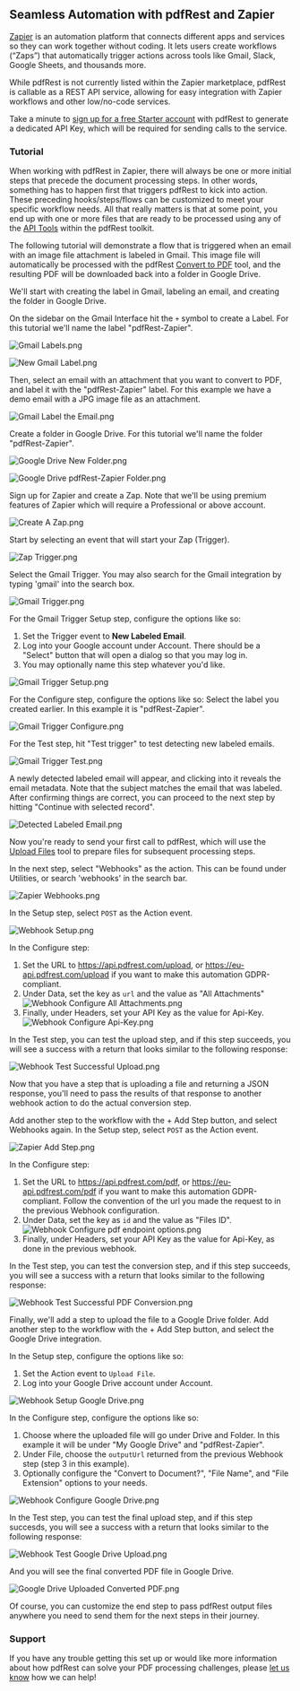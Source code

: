 ## Seamless Automation with pdfRest and Zapier

[Zapier](https://zapier.com/) is an automation platform that connects different apps and services so they can work together without coding. It lets users create workflows (“Zaps”) that automatically trigger actions across tools like Gmail, Slack, Google Sheets, and thousands more.

While pdfRest is not currently listed within the Zapier marketplace, pdfRest is callable as a REST API service, allowing for easy integration with Zapier workflows and other low/no-code services.

Take a minute to [sign up for a free Starter account](https://pdfrest.com/getstarted) with pdfRest to generate a dedicated API Key, which will be required for sending calls to the service.

### Tutorial

When working with pdfRest in Zapier, there will always be one or more initial steps that precede the document processing steps.  In other words, something has to happen first that triggers pdfRest to kick into action. These preceding hooks/steps/flows can be customized to meet your specific workflow needs. All that really matters is that at some point, you end up with one or more files that are ready to be processed using any of the [API Tools](https://pdfrest.com/apitools/) within the pdfRest toolkit. 

The following tutorial will demonstrate a flow that is triggered when an email with an image file attachment is labeled in Gmail. This image file will automatically be processed with the pdfRest [Convert to PDF](https://pdfrest.com/apitools/convert-to-pdf/) tool, and the resulting PDF will be downloaded back into a folder in Google Drive.

We'll start with creating the label in Gmail, labeling an email, and creating the folder in Google Drive. 

On the sidebar on the Gmail Interface hit the `+` symbol to create a Label. For this tutorial we'll name the label "pdfRest-Zapier".

![Gmail Labels.png](https://cms.pdfrest.com/content/images/2025/09/Gmail-Labels.png)

![New Gmail Label.png](https://cms.pdfrest.com/content/images/2025/09/New-Gmail-Label.png)

Then, select an email with an attachment that you want to convert to PDF, and label it with the "pdfRest-Zapier" label. For this example we have a demo email with a JPG image file as an attachment.

![Gmail Label the Email.png](https://cms.pdfrest.com/content/images/2025/09/Gmail-Label-the-Email-1.png)

Create a folder in Google Drive. For this tutorial we'll name the folder "pdfRest-Zapier".

![Google Drive New Folder.png](https://cms.pdfrest.com/content/images/2025/09/Google-Drive-New-Folder.png)

![Google Drive pdfRest-Zapier Folder.png](https://cms.pdfrest.com/content/images/2025/09/Google-Drive-pdfRest-Zapier-Folder.png)

Sign up for Zapier and create a Zap. Note that we'll be using premium features of Zapier which will require a Professional or above account.

![Create A Zap.png](https://cms.pdfrest.com/content/images/2025/09/Create-A-Zap-1.png)

Start by selecting an event that will start your Zap (Trigger).

![Zap Trigger.png](https://cms.pdfrest.com/content/images/2025/09/Zap-Trigger.png)

Select the Gmail Trigger. You may also search for the Gmail integration by typing 'gmail' into the search box.

![Gmail Trigger.png](https://cms.pdfrest.com/content/images/2025/09/Gmail-Trigger.png)

For the Gmail Trigger Setup step, configure the options like so:

1. Set the Trigger event to **New Labeled Email**.
2. Log into your Google account under Account. There should be a "Select" button that will open a dialog so that you may log in.
3. You may optionally name this step whatever you'd like.

![Gmail Trigger Setup.png](https://cms.pdfrest.com/content/images/2025/09/Gmail-Trigger-Setup.png)

For the Configure step, configure the options like so:
Select the label you created earlier. In this example it is "pdfRest-Zapier".

![Gmail Trigger Configure.png](https://cms.pdfrest.com/content/images/2025/09/Gmail-Trigger-Configure.png)

For the Test step, hit "Test trigger" to test detecting new labeled emails.

![Gmail Trigger Test.png](https://cms.pdfrest.com/content/images/2025/09/Gmail-Trigger-Test-1.png)

A newly detected labeled email will appear, and clicking into it reveals the email metadata. Note that the subject matches the email that was labeled. After confirming things are correct, you can proceed to the next step by hitting "Continue with selected record".

![Detected Labeled Email.png](https://cms.pdfrest.com/content/images/2025/09/Detected-Labeled-Email.png)

Now you're ready to send your first call to pdfRest, which will use the [Upload Files](https://pdfrest.com/apitools/upload-files/) tool to prepare files for subsequent processing steps.

In the next step, select "Webhooks" as the action. This can be found under Utilities, or search 'webhooks' in the search bar.

![Zapier Webhooks.png](https://cms.pdfrest.com/content/images/2025/09/Zapier-Webhooks.png)

In the Setup step, select <code>POST</code> as the Action event.

![Webhook Setup.png](https://cms.pdfrest.com/content/images/2025/09/Webhook-Setup.png)

In the Configure step:
1. Set the URL to https://api.pdfrest.com/upload, or https://eu-api.pdfrest.com/upload if you want to make this automation GDPR-compliant. 
2. Under Data, set the key as <code>url</code> and the value as "All Attachments"
![Webhook Configure All Attachments.png](https://cms.pdfrest.com/content/images/2025/09/Webhook-Configure-All-Attachments.png)
3. Finally, under Headers, set your API Key as the value for Api-Key.
![Webhook Configure Api-Key.png](https://cms.pdfrest.com/content/images/2025/09/Webhook-Configure-Api-Key.png)

In the Test step, you can test the upload step, and if this step succeeds, you will see a success with a return that looks similar to the following response:

![Webhook Test Successful Upload.png](https://cms.pdfrest.com/content/images/2025/09/Webhook-Test-Successful-Upload.png)

Now that you have a step that is uploading a file and returning a JSON response, you'll need to pass the results of that response to another webhook action to do the actual conversion step.

Add another step to the workflow with the + Add Step button, and select Webhooks again. In the Setup step, select <code>POST</code> as the Action event.

![Zapier Add Step.png](https://cms.pdfrest.com/content/images/2025/09/Zapier-Add-Step.png)

In the Configure step:
1. Set the URL to https://api.pdfrest.com/pdf, or https://eu-api.pdfrest.com/pdf if you want to make this automation GDPR-compliant. Follow the convention of the url you made the request to in the previous Webhook configuration.
2. Under Data, set the key as <code>id</code> and the value as "Files ID".
![Webhook Configure pdf endpoint options.png](https://cms.pdfrest.com/content/images/2025/09/Webhook-Configure-pdf-endpoint-options-1.png)
3. Finally, under Headers, set your API Key as the value for Api-Key, as done in the previous webhook.

In the Test step, you can test the conversion step, and if this step succeeds, you will see a success with a return that looks similar to the following response:

![Webhook Test Successful PDF Conversion.png](https://cms.pdfrest.com/content/images/2025/09/Webhook-Test-Successful-PDF-Conversion.png)

Finally, we'll add a step to upload the file to a Google Drive folder. Add another step to the workflow with the + Add Step button, and select the Google Drive integration. 

In the Setup step, configure the options like so:
1. Set the Action event to `Upload File`.
2. Log into your Google Drive account under Account.

![Webhook Setup Google Drive.png](https://cms.pdfrest.com/content/images/2025/09/Webhook-Setup-Google-Drive.png)

In the Configure step, configure the options like so:
1. Choose where the uploaded file will go under Drive and Folder. In this example it will be under "My Google Drive" and "pdfRest-Zapier".
2. Under File, choose the <code>outputUrl</code> returned from the previous Webhook step (step 3 in this example).
3. Optionally configure the "Convert to Document?", "File Name", and "File Extension" options to your needs.

![Webhook Configure Google Drive.png](https://cms.pdfrest.com/content/images/2025/09/Webhook-Configure-Google-Drive-1.png)

In the Test step, you can test the final upload step, and if this step succesds, you will see a success with a return that looks similar to the following response:

![Webhook Test Google Drive Upload.png](https://cms.pdfrest.com/content/images/2025/09/Webhook-Test-Google-Drive-Upload.png)

And you will see the final converted PDF file in Google Drive.

![Google Drive Uploaded Converted PDF.png](https://cms.pdfrest.com/content/images/2025/09/Google-Drive-Uploaded-Converted-PDF.png)


Of course, you can customize the end step to pass pdfRest output files anywhere you need to send them for the next steps in their journey.
<br/>

### Support
If you have any trouble getting this set up or would like more information about how pdfRest can solve your PDF processing challenges, please [let us know](https://pdfrest.com/support/) how we can help!
